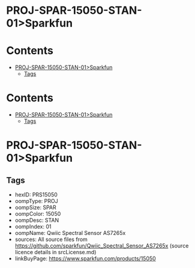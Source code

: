 
PROJ-SPAR-15050-STAN-01>Sparkfun
================================

Contents
========

* [PROJ-SPAR-15050-STAN-01>Sparkfun](#proj-spar-15050-stan-01sparkfun)
	* [Tags](#tags)

Contents
========

* [PROJ-SPAR-15050-STAN-01>Sparkfun](#proj-spar-15050-stan-01sparkfun)
	* [Tags](#tags)

# PROJ-SPAR-15050-STAN-01>Sparkfun

## Tags

- hexID: PRS15050
- oompType: PROJ
- oompSize: SPAR
- oompColor: 15050
- oompDesc: STAN
- oompIndex: 01
- oompName: Qwiic Spectral Sensor AS7265x
- sources: All source files from https://github.com/sparkfun/Qwiic_Spectral_Sensor_AS7265x (source licence details in srcLicense.md)
- linkBuyPage: https://www.sparkfun.com/products/15050
